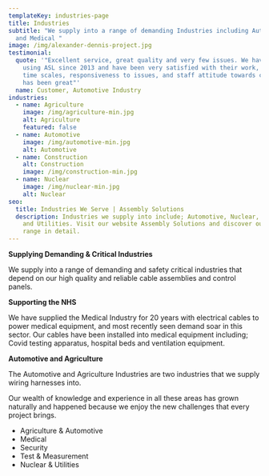 ```yaml
---
templateKey: industries-page
title: Industries
subtitle: "We supply into a range of demanding Industries including Automotive
  and Medical "
image: /img/alexander-dennis-project.jpg
testimonial:
  quote: '"Excellent service, great quality and very few issues. We have been
    using ASL since 2013 and have been very satisfied with their work, delivery
    time scales, responsiveness to issues, and staff attitude towards customers
    has been great"'
  name: Customer, Automotive Industry
industries:
  - name: Agriculture
    image: /img/agriculture-min.jpg
    alt: Agriculture
    featured: false
  - name: Automotive
    image: /img/automotive-min.jpg
    alt: Automotive
  - name: Construction
    alt: Construction
    image: /img/construction-min.jpg
  - name: Nuclear
    image: /img/nuclear-min.jpg
    alt: Nuclear
seo:
  title: Industries We Serve | Assembly Solutions
  description: Industries we supply into include; Automotive, Nuclear, Security
    and Utilities. Visit our website Assembly Solutions and discover our market
    range in detail.
---
```

**Supplying Demanding & Critical Industries**

We supply into a range of demanding and safety critical industries that depend on our high quality and reliable cable assemblies and control panels.

**Supporting the NHS**

We have supplied the Medical Industry for 20 years with electrical cables to power medical equipment, and most recently seen demand soar in this sector. Our cables have been installed into medical equipment including; Covid testing apparatus, hospital beds and ventilation equipment. 

**Automotive and Agriculture**

The Automotive and Agriculture Industries are two industries that we supply wiring harnesses into. 

Our wealth of knowledge and experience in all these areas has grown naturally and happened because we enjoy the new challenges that every project brings. 

* Agriculture & Automotive
* Medical
* Security
* Test & Measurement
* Nuclear & Utilities
